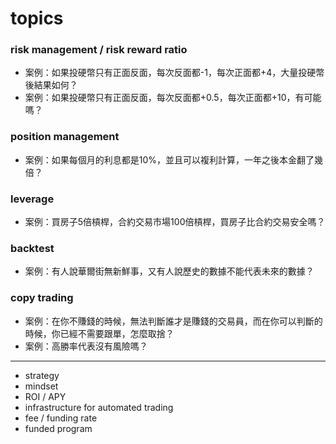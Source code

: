 # topics

### risk management / risk reward ratio
* 案例：如果投硬幣只有正面反面，每次反面都-1，每次正面都+4，大量投硬幣後結果如何？
* 案例：如果投硬幣只有正面反面，每次反面都+0.5，每次正面都+10，有可能嗎？

### position management
* 案例：如果每個月的利息都是10%，並且可以複利計算，一年之後本金翻了幾倍？

### leverage
* 案例：買房子5倍槓桿，合約交易市場100倍槓桿，買房子比合約交易安全嗎？

### backtest
* 案例：有人說華爾街無新鮮事，又有人說歷史的數據不能代表未來的數據？

### copy trading
* 案例：在你不賺錢的時候，無法判斷誰才是賺錢的交易員，而在你可以判斷的時候，你已經不需要跟單，怎麼取捨？
* 案例：高勝率代表沒有風險嗎？

---

- strategy
- mindset
- ROI / APY
- infrastructure for automated trading
- fee / funding rate
- funded program

